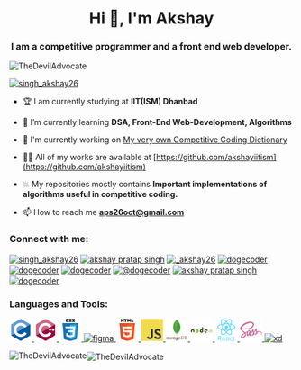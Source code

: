 <h1 align="center">Hi 👋, I'm Akshay</h1>
<h3 align="center">I am a competitive programmer and a front end web developer.</h3>

<p align="left"> <img src="https://komarev.com/ghpvc/?username=akshayiitism&label=Profile%20views&color=0e75b6&style=flat" alt="TheDevilAdvocate" /> </p>

<p align="left"> <a href="https://twitter.com/singh_akshay26" target="blank"><img src="https://img.shields.io/twitter/follow/singh_akshay26?logo=twitter&style=for-the-badge" alt="singh_akshay26" /></a> </p>

- 🏆 I am currently studying at **IIT(ISM) Dhanbad**

- 🌱 I’m currently learning **DSA, Front-End Web-Development, Algorithms**

- 🚀 I'm currently working on [My very own Competitive Coding Dictionary](https://github.com/akshayiitism/Competetive-Coding-Dictionary)

- 👨‍💻 All of my works are available at [https://github.com/akshayiitism](https://github.com/akshayiitism)

- 💥 My repositories mostly contains **Important implementations of algorithms useful in competitive coding.**

- 📫 How to reach me **aps26oct@gmail.com**

<h3 align="left">Connect with me:</h3>
<p align="left">
<a href="https://twitter.com/singh_akshay26" target="blank"><img align="center" src="https://raw.githubusercontent.com/rahuldkjain/github-profile-readme-generator/master/src/images/icons/Social/twitter.svg" alt="singh_akshay26" height="30" width="40" /></a>
<a href="https://www.linkedin.com/in/akshay-pratap-singh-544167204/" target="blank"><img align="center" src="https://raw.githubusercontent.com/rahuldkjain/github-profile-readme-generator/master/src/images/icons/Social/linked-in-alt.svg" alt="akshay pratap singh" height="30" width="40" /></a>
<a href="https://instagram.com/_akshay26" target="blank"><img align="center" src="https://raw.githubusercontent.com/rahuldkjain/github-profile-readme-generator/master/src/images/icons/Social/instagram.svg" alt="_akshay26" height="30" width="40" /></a>
<a href="https://www.codechef.com/users/dogecoder" target="blank"><img align="center" src="https://cdn.jsdelivr.net/npm/simple-icons@3.1.0/icons/codechef.svg" alt="dogecoder" height="30" width="40" /></a>
<a href="https://www.hackerrank.com/dogecoder" target="blank"><img align="center" src="https://raw.githubusercontent.com/rahuldkjain/github-profile-readme-generator/master/src/images/icons/Social/hackerrank.svg" alt="dogecoder" height="30" width="40" /></a>
<a href="https://codeforces.com/profile/DogeCoder" target="blank"><img align="center" src="https://cdn.jsdelivr.net/npm/simple-icons@3.0.1/icons/codeforces.svg" alt="dogecoder" height="30" width="40" /></a>
<a href="https://www.hackerearth.com/@DogeCoder" target="blank"><img align="center" src="https://raw.githubusercontent.com/rahuldkjain/github-profile-readme-generator/master/src/images/icons/Social/hackerearth.svg" alt="@dogecoder" height="30" width="40" /></a>
<a href="https://auth.geeksforgeeks.org/user/akshayps1972/practice/" target="blank"><img align="center" src="https://raw.githubusercontent.com/rahuldkjain/github-profile-readme-generator/master/src/images/icons/Social/geeks-for-geeks.svg" alt="akshay pratap singh" height="30" width="40" /></a>
<a href="https://www.topcoder.com/members/Dogecoder" target="blank"><img align="center" src="https://cdn.jsdelivr.net/npm/simple-icons@3.0.1/icons/topcoder.svg" alt="dogecoder" height="30" width="40" /></a>
</p>

<h3 align="left">Languages and Tools:</h3>
<p align="left"> <a href="https://www.cprogramming.com/" target="_blank"> <img src="https://raw.githubusercontent.com/devicons/devicon/master/icons/c/c-original.svg" alt="c" width="40" height="40"/> </a> <a href="https://www.w3schools.com/cpp/" target="_blank"> <img src="https://raw.githubusercontent.com/devicons/devicon/master/icons/cplusplus/cplusplus-original.svg" alt="cplusplus" width="40" height="40"/> </a> <a href="https://www.w3schools.com/css/" target="_blank"> <img src="https://raw.githubusercontent.com/devicons/devicon/master/icons/css3/css3-original-wordmark.svg" alt="css3" width="40" height="40"/> </a> <a href="https://www.figma.com/" target="_blank"> <img src="https://www.vectorlogo.zone/logos/figma/figma-icon.svg" alt="figma" width="40" height="40"/> </a> <a href="https://www.w3.org/html/" target="_blank"> <img src="https://raw.githubusercontent.com/devicons/devicon/master/icons/html5/html5-original-wordmark.svg" alt="html5" width="40" height="40"/> </a> <a href="https://developer.mozilla.org/en-US/docs/Web/JavaScript" target="_blank"> <img src="https://raw.githubusercontent.com/devicons/devicon/master/icons/javascript/javascript-original.svg" alt="javascript" width="40" height="40"/> </a> <a href="https://www.mongodb.com/" target="_blank"> <img src="https://raw.githubusercontent.com/devicons/devicon/master/icons/mongodb/mongodb-original-wordmark.svg" alt="mongodb" width="40" height="40"/> </a> <a href="https://nodejs.org" target="_blank"> <img src="https://raw.githubusercontent.com/devicons/devicon/master/icons/nodejs/nodejs-original-wordmark.svg" alt="nodejs" width="40" height="40"/> </a> <a href="https://reactjs.org/" target="_blank"> <img src="https://raw.githubusercontent.com/devicons/devicon/master/icons/react/react-original-wordmark.svg" alt="react" width="40" height="40"/> </a> <a href="https://sass-lang.com" target="_blank"> <img src="https://raw.githubusercontent.com/devicons/devicon/master/icons/sass/sass-original.svg" alt="sass" width="40" height="40"/> </a> <a href="https://www.adobe.com/products/xd.html" target="_blank"> <img src="https://cdn.worldvectorlogo.com/logos/adobe-xd.svg" alt="xd" width="40" height="40"/> </a> </p>

<p align="center"><img height="120" widht="250" align="left" src="https://github-readme-stats.vercel.app/api/top-langs?username=akshayiitism&show_icons=true&locale=en&layout=compact" alt="TheDevilAdvocate" />

<img height="120" widht="250" align="center" src="https://github-readme-stats.vercel.app/api?username=akshayiitism&show_icons=true&locale=en" alt="TheDevilAdvocate" /></p>
